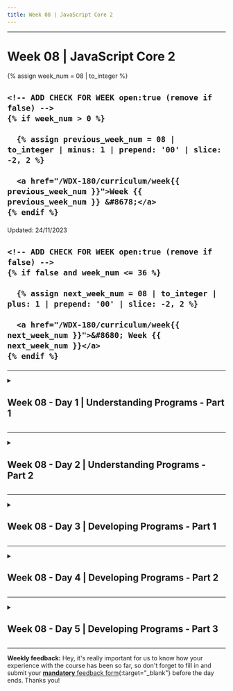 ```yaml
---
title: Week 08 | JavaScript Core 2
---
```


<hr class="mb-0">

<h1 id="{{ Week 08-JavaScript Core 2 | slugify }}">
  <span class="week-prefix">Week 08 |</span> JavaScript Core 2
</h1>

<div class="week-controls">

  {% assign week_num = 08 | to_integer %}

  <h2 class="week-controls__previous_week">

    <!-- ADD CHECK FOR WEEK open:true (remove if false) -->
    {% if week_num > 0 %}

      {% assign previous_week_num = 08 | to_integer | minus: 1 | prepend: '00' | slice: -2, 2 %}

      <a href="/WDX-180/curriculum/week{{ previous_week_num }}">Week {{ previous_week_num }} &#8678;</a>
    {% endif %}

  </h2>

  <span>Updated: 24/11/2023</span>

  <h2 class="week-controls__next_week">

    <!-- ADD CHECK FOR WEEK open:true (remove if false) -->
    {% if false and week_num <= 36 %}

      {% assign next_week_num = 08 | to_integer | plus: 1 | prepend: '00' | slice: -2, 2 %}

      <a href="/WDX-180/curriculum/week{{ next_week_num }}">&#8680; Week {{ next_week_num }}</a>
    {% endif %}

  </h2>

</div>

---

<!-- Week 08 - Day 1 | Understanding Programs - Part 1 -->
<details markdown="1">
  <summary>
    <h2>
      <span class="summary-day">Week 08 - Day 1</span> | Understanding Programs - Part 1</h2>
  </summary>

### Schedule

  - [Study](#study-plan)
  - [Exercises](#exercises)
  - [Extra Resources](#extra-resources)

### Study Plan

  ![](./assets/understanding.programs.png)

  This Module is about "Understanding Programs". It's not enough just to know the language features in JS. Before you can write good programs you need to learn how to understand code that you did not write. The following module contains a handful of sections that provide you a good amount of JavaScript programs and a lot of tools,methods and good practices on how to properly understand programs written by others!

  In order to follow the material, you will need to install and use the `study-lenses` tool. [Here are the instructions](https://in-tech-gration.github.io/WDX-180/curriculum/modules/javascript/denepo/setting-up-study-lenses/){:target="_blank"} in case you've missed them.

  **Launching Study Lenses and following the material**

  Once `lenses2` is properly installed on your system, you can go to your `WDX-180` folder and run `lenses2` with the material for this Module:

  - `cd WDX-180/`
  - `lenses2 curriculum/modules/javascript/denepo/_understanding-programs/`

  or just:

  - `cd WDX-180/curriculum/modules/javascript/denepo/_understanding-programs/`
  - `lenses2`

  Now it's time to go through the material. For this Module you will only need to go through the following sections:

  - **0-let-vs-const**
  - **1-predicting-execution**
  - **2-reading-programs**
  - **3-plain-text-programs**
  - **4-describing-programs**

<!-- Summary -->

<!-- Exercises -->

### Extra Resources

  _(Nothing here yet. Feel free to contribute if you've found some useful resources.)_

<!-- Sources and Attributions -->
  
</details>

<hr class="mt-1">

<!-- Week 08 - Day 2 | Understanding Programs - Part 2 -->
<details markdown="1">
  <summary>
    <h2>
      <span class="summary-day">Week 08 - Day 2</span> | Understanding Programs - Part 2</h2>
  </summary>

### Schedule

  - [Study](#study-plan-1)
  - [Exercises](#exercises-1)
  - [Extra Resources](#extra-resources-1)

### Study Plan

  In this Module, we are continuing our journey into "Understanding Programs"

  Make sure to follow the guides on **Setting up Study Lenses (v2) on your System** and **Launching Study Lenses and following the material** from Part 1 and then go through the following sections:

  - **5-logging-state**
  - **6-tracing-backwards**
  - **7-naming-variables**
  - **8-code-review**
  - **z-challenge**

<!-- Summary -->

<!-- Exercises -->

### Extra Resources

  _(Nothing here yet. Feel free to contribute if you've found some useful resources.)_

<!-- Sources and Attributions -->
  
</details>

<hr class="mt-1">

<!-- Week 08 - Day 3 | Developing Programs - Part 1 -->
<details markdown="1">
  <summary>
    <h2>
      <span class="summary-day">Week 08 - Day 3</span> | Developing Programs - Part 1</h2>
  </summary>

### Schedule

  - [Study](#study-plan-NN)
  - [Exercises](#exercises-NN)
  - [Extra Resources](#extra-resources-NN)

### Study Plan

  This Module is about "Developing Programs". Now it's finally time to put those skills into action! Hop on the material provided and you'll soon be able to start writing programs from a blank page!

  In order to follow the material, you will need to install and use the `study-lenses` tool. [Here are the instructions](https://in-tech-gration.github.io/WDX-180/curriculum/modules/javascript/denepo/setting-up-study-lenses/){:target="_blank"} in case you've missed them.

  **Launching Study Lenses and following the material**

  Once `lenses2` is properly installed on your system, you can go to your `WDX-180` folder and run `lenses2` with the material for this Module:

  - `cd WDX-180/`
  - `lenses2 curriculum/modules/javascript/denepo/_developing-programs/`

  or just:

  - `cd WDX-180/curriculum/modules/javascript/denepo/_developing-programs/`
  - `lenses2`

  Now it's time to go through the material. For this Module you will only need to go through the following sections:

  - **0-pair-programming**
  - **1-linting**
  - **2-fixing-errors**

<!-- Summary -->

<!-- Exercises -->

### Extra Resources

  _(Nothing here yet. Feel free to contribute if you've found some useful resources.)_

<!-- Sources and Attributions -->
  
</details>

<hr class="mt-1">

<!-- Week 08 - Day 4 | Developing Programs - Part 2 -->
<details markdown="1">
  <summary>
    <h2>
      <span class="summary-day">Week 08 - Day 4</span> | Developing Programs - Part 2</h2>
  </summary>

### Schedule

  - [Study](#study-plan-NN)
  - [Exercises](#exercises-NN)
  - [Extra Resources](#extra-resources-NN)

### Study Plan

  In this Module, we are continuing our journey into "Developing Programs"

  Make sure to follow the guides on **Setting up Study Lenses (v2) on your System** and **Launching Study Lenses and following the material** from Part 1 and then go through the following sections:

  - **3-fixing-bugs**
  - **4-modifying-programs**
  - **5-refactoring**

<!-- Summary -->

<!-- Exercises -->

### Extra Resources

  _(Nothing here yet. Feel free to contribute if you've found some useful resources.)_

<!-- Sources and Attributions -->
  
</details>

<hr class="mt-1">

<!-- Week 08 - Day 5 | Developing Programs - Part 3 -->
<details markdown="1">
  <summary>
    <h2>
      <span class="summary-day">Week 08 - Day 5</span> | Developing Programs - Part 3</h2>
  </summary>

### Schedule

  - [Study](#study-plan-NN)
  - [Exercises](#exercises-NN)
  - [Extra Resources](#extra-resources-NN)

### Study Plan

  In this Module, we are continuing our journey into "Developing Programs"

  Make sure to follow the guides on **Setting up Study Lenses (v2) on your System** and **Launching Study Lenses and following the material** from Part 1 and then go through the following sections:

  - **6-from-spec**
  - **7-reverse-engineering**
  - **8-imagining-programs**

<!-- Summary -->

<!-- Exercises -->

### Extra Resources

  _(Nothing here yet. Feel free to contribute if you've found some useful resources.)_

<!-- Sources and Attributions -->
  
</details>


<hr class="mt-1">

**Weekly feedback:** Hey, it's really important for us to know how your experience with the course has been so far, so don't forget to fill in and submit your [**mandatory** feedback form](https://forms.gle/S6Zg3bbS2uuwsSZF9){:target="_blank"} before the day ends. Thanks you!